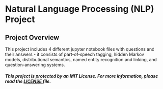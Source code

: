 # Natural Language Processing (NLP) Project

## Project Overview
This project includes 4 different jupyter notebook files with questions and their answers - it consists of part-of-speech tagging, hidden Markov models, distributional semantics, named entity recognition and linking, and question-answering systems.

##### This project is protected by an MIT License. For more information, please read the [LICENSE](https://github.com/tala360/NLP_Project/blob/main/LICENSE) file.

